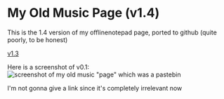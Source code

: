 # My Old Music Page (v1.4)
This is the 1.4 version of my offlinenotepad page, ported to github (quite poorly, to be honest)

[v1.3](https://offlinenotepad.com/cdee0804)

Here is a screenshot of v0.1:
![screenshot of my old music "page" which was a pastebin](https://file.garden/ZbZyYF4T-h3XvGvw/Screenshot_20250113_081333_Chrome.png)

I'm not gonna give a link since it's completely irrelevant now
